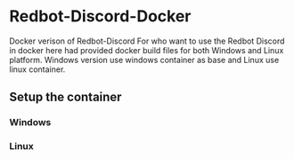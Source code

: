 # Redbot-Discord-Docker
Docker verison of Redbot-Discord
For who want to use the Redbot Discord in docker here had provided docker build files for both Windows and Linux platform. Windows version use windows container as base and Linux use linux container.

## Setup the container

### Windows

### Linux
